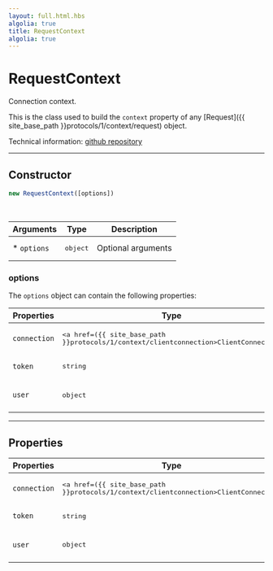 ```yaml
---
layout: full.html.hbs
algolia: true
title: RequestContext
algolia: true
---
```


# RequestContext

Connection context.

This is the class used to build the `context` property of any [Request]({{ site_base_path }}protocols/1/context/request) object.

Technical information: [github repository](https://github.com/kuzzleio/kuzzle-common-objects/blob/master/README.md#modelsrequestcontext)

---

## Constructor

```js
new RequestContext([options])
```

<br/>

| Arguments | Type | Description |
|-----------|------|-------------|
* `options` | <pre>object</pre> | Optional arguments |

### options

The `options` object can contain the following properties:

| Properties | Type | Description |
|-----------|------|-------------|
| `connection` | <pre><a href=({{ site_base_path }}protocols/1/context/clientconnection>ClientConnection</a></pre> | Connection information |
| `token` | <pre>string</pre> | Authorization token |
| `user` | <pre>object</pre> | Kuzzle internal user information |

---

## Properties

| Properties | Type | Description |
|-----------|------|-------------|
| `connection` | <pre><a href=({{ site_base_path }}protocols/1/context/clientconnection>ClientConnection</a></pre> | Connection information
| `token` | <pre>string</pre> | Authorization token |
| `user` | <pre>object</pre> | Kuzzle internal user information |
